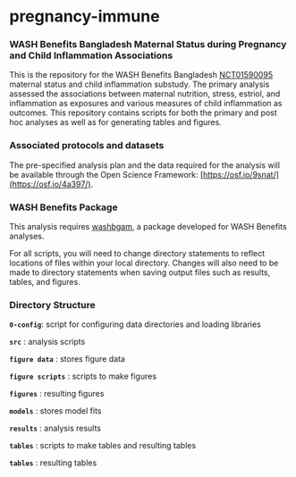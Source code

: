 # pregnancy-immune

### WASH Benefits Bangladesh Maternal Status during Pregnancy and Child Inflammation Associations 

This is the repository for the WASH Benefits Bangladesh [NCT01590095](#https://clinicaltrials.gov/ct2/show/NCT01590095) maternal status and child inflammation substudy. The primary analysis assessed the associations between maternal nutrition, stress, estriol, and inflammation as exposures and various measures of child inflammation as outcomes. This repository contains scripts for both the primary and post hoc analyses as well as for generating tables and figures.

### Associated protocols and datasets
The pre-specified analysis plan and the data required for the analysis will be available through the Open Science Framework: [https://osf.io/9snat/](https://osf.io/4a397/).

### WASH Benefits Package
This analysis requires [washbgam](https://github.com/washb-eed-substudies/washbgam), a package developed for WASH Benefits analyses. 

For all scripts, you will need to change directory statements to reflect locations of files within your local directory. Changes will also need to be made to directory statements when saving output files such as results, tables, and figures.

### Directory Structure

**`0-config`**: script for configuring data directories and loading libraries

**`src`** : analysis scripts

**`figure data`** : stores figure data

**`figure scripts`** : scripts to make figures

**`figures`** : resulting figures

**`models`** : stores model fits

**`results`** : analysis results

**`tables`** : scripts to make tables and resulting tables

**`tables`** : resulting tables




